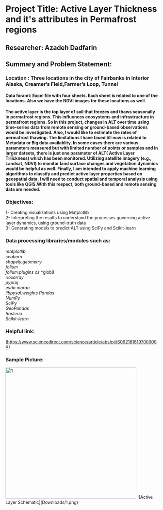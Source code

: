 # Project Title: Active Layer Thickness and it's attributes in Permafrost regions
## Researcher: Azadeh Dadfarin
## Summary and Problem Statement:
### Location : Three locations in the city of Fairbanks in Interior Alaska, Creamer’s Field,Farmer’s Loop, Tunnel
#### Data foramt: Excel file with four sheets. Each sheet is related to one of the locations. Also we have the NDVI images for these locations as well.
**The active layer is the top layer of soil that freezes and thaws seasonally in permafrost regions. This influences ecosystems and infrastructure in permafrost regions. So in this project, changes in ALT over time using time-series data from remote sensing or ground-based observations would be investigated. Also, I would like to estimate the rates of permafrost thawing. The limitations I have faced till now is related to Metadata or Big data availablity. In some cases there are various parameters measured but with limited number of points or samples and in larger datsets, there is just one parameter of ALT( Active Layer THickness) which has been monitored. Utilizing satellite imagery (e.g., Landsat, NDVI) to monitor land surface changes and vegetation dynamics would be helpful as well. Finally, I am intended to apply machine learning algorithms to classify and predict active layer properties based on geospatial data. I will need to conduct spatial and temporal analysis using tools like QGIS.With this respect, both ground-based and remote sensing data are needed.** 
### Objectives:
1- Creating visualizations using Matplotlib  
2- Interpreting the results to understand the processes governing active layer dynamics, using ground-truth data  
3- Generating models to predict ALT using SciPy and Scikit-learn
### Data processing libraries/modules such as:  
*matplotlib*  
*seaborn*  
*shapely.geometry*  
*folium*  
*folium.plugins*
*os*
*glob8  
*rioxarray*  
*pyproj*  
*esda.moran*  
*libpysal.weights*
*Pandas*  
*NumPy*  
*SciPy*  
*GeoPandas*  
*Rasterio*  
*Scikit-learn*  
### Helpful link:  
(https://www.sciencedirect.com/science/article/abs/pii/S092181819700009X)  
### Sample Picture:  
<img width="431" alt="1" src="https://github.com/Adaziazad/ALT/assets/165939576/0d06a517-ac94-43f5-8299-656f24c3eeb3">  
![Active Layer Schematic](Downloads/1.png)
